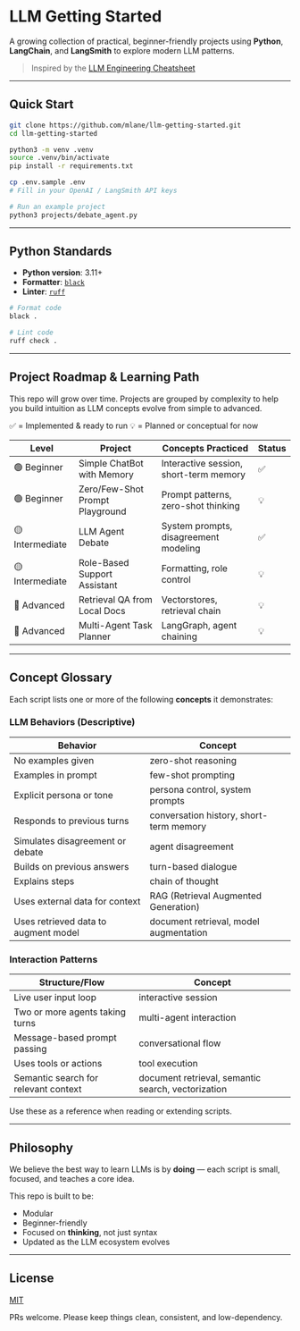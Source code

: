 # LLM Getting Started

A growing collection of practical, beginner-friendly projects using **Python**, **LangChain**, and **LangSmith** to explore modern LLM patterns.

> Inspired by the [LLM Engineering Cheatsheet](https://github.com/mlane/llm-engineering-cheatsheet)

---

## Quick Start

```bash
git clone https://github.com/mlane/llm-getting-started.git
cd llm-getting-started

python3 -m venv .venv
source .venv/bin/activate
pip install -r requirements.txt

cp .env.sample .env
# Fill in your OpenAI / LangSmith API keys

# Run an example project
python3 projects/debate_agent.py
```

---

## Python Standards

- **Python version**: 3.11+
- **Formatter**: [`black`](https://github.com/psf/black)
- **Linter**: [`ruff`](https://github.com/astral-sh/ruff)

```bash
# Format code
black .

# Lint code
ruff check .
```

---

## Project Roadmap & Learning Path

This repo will grow over time. Projects are grouped by complexity to help you build intuition as LLM concepts evolve from simple to advanced.

✅ = Implemented & ready to run
💡 = Planned or conceptual for now

| Level           | Project                         | Concepts Practiced                     | Status |
| --------------- | ------------------------------- | -------------------------------------- | ------ |
| 🟢 Beginner     | Simple ChatBot with Memory      | Interactive session, short-term memory | ✅     |
| 🟢 Beginner     | Zero/Few-Shot Prompt Playground | Prompt patterns, zero-shot thinking    | 💡     |
| 🟡 Intermediate | LLM Agent Debate                | System prompts, disagreement modeling  | ✅     |
| 🟡 Intermediate | Role-Based Support Assistant    | Formatting, role control               | 💡     |
| 🔴 Advanced     | Retrieval QA from Local Docs    | Vectorstores, retrieval chain          | 💡     |
| 🔴 Advanced     | Multi-Agent Task Planner        | LangGraph, agent chaining              | 💡     |

---

## Concept Glossary

Each script lists one or more of the following **concepts** it demonstrates:

### LLM Behaviors (Descriptive)

| Behavior                             | Concept                                 |
| ------------------------------------ | --------------------------------------- |
| No examples given                    | zero-shot reasoning                     |
| Examples in prompt                   | few-shot prompting                      |
| Explicit persona or tone             | persona control, system prompts         |
| Responds to previous turns           | conversation history, short-term memory |
| Simulates disagreement or debate     | agent disagreement                      |
| Builds on previous answers           | turn-based dialogue                     |
| Explains steps                       | chain of thought                        |
| Uses external data for context       | RAG (Retrieval Augmented Generation)    |
| Uses retrieved data to augment model | document retrieval, model augmentation  |

### Interaction Patterns

| Structure/Flow                       | Concept                                            |
| ------------------------------------ | -------------------------------------------------- |
| Live user input loop                 | interactive session                                |
| Two or more agents taking turns      | multi-agent interaction                            |
| Message-based prompt passing         | conversational flow                                |
| Uses tools or actions                | tool execution                                     |
| Semantic search for relevant context | document retrieval, semantic search, vectorization |

Use these as a reference when reading or extending scripts.

---

## Philosophy

We believe the best way to learn LLMs is by **doing** — each script is small, focused, and teaches a core idea.

This repo is built to be:

- Modular
- Beginner-friendly
- Focused on **thinking**, not just syntax
- Updated as the LLM ecosystem evolves

---

## License

[MIT](./LICENSE)

PRs welcome. Please keep things clean, consistent, and low-dependency.
